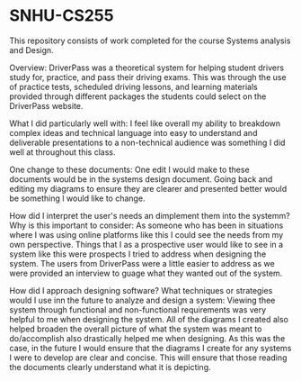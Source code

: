 # SNHU-CS255
This repository consists of work completed for the course Systems analysis and Design.

Overview:
DriverPass was a theoretical system for helping student drivers study for, practice, and pass their driving exams. This was through the use of practice tests, scheduled driving lessons, and learning materials provided through different packages the students could select on the DriverPass website.

What I did particularly well with:
I feel like overall my ability to breakdown complex ideas and technical language into easy  to understand and deliverable presentations to a non-technical audience was something I did well at throughout this class.

One change to these documents:
One edit I would make to these documents would be in the systems design document. Going back and editing my diagrams to ensure they are clearer and presented better would be something  I would like to change.

How did I interpret the user's needs an dimplement them into the systemm? Why is this important to consider:
As someone who has been in situations where I was using online platforms like this I could see the needs from my own perspective. Things that I as a prospective user would like to see in a system like this were prospects I tried to address when designing the system. The users from DriverPass were a little easier to address as we were provided an interview to guage what they wanted out of the system.

How did I approach designing software? What techniques or strategies would I use inn the future to analyze and design a system:
Viewing thee system through functional and non-functional requirements was very helpful to me when designing the system. All of the diagrams I created also helped broaden the overall picture of what the system was meant to do/accomplish also drastically helped me when designing. As this was the case, in the future I would ensure that the diagrams I create for any systems I were to develop are clear and concise. This will ensure that those reading the documents clearly understand what it is depicting.
